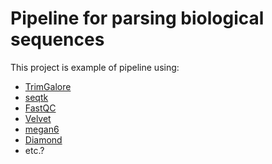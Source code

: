 # Pipeline for parsing biological sequences

This project is example of pipeline using:

- [TrimGalore](https://github.com/FelixKrueger/TrimGalore/tree/master/)
- [seqtk](https://github.com/lh3/seqtk)
- [FastQC](https://www.bioinformatics.babraham.ac.uk/projects/fastqc/)
- [Velvet](https://github.com/dzerbino/velvet/tree/master)
- [megan6](http://ab.inf.uni-tuebingen.de/software/megan6/)
- [Diamond](https://github.com/bbuchfink/diamond/)
- etc.?
